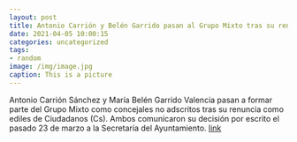 ```yaml
---
layout: post
title: Antonio Carrión y Belén Garrido pasan al Grupo Mixto tras su renuncia como concejales de Ciudadanos
date: 2021-04-05 10:00:15
categories: uncategorized
tags:
- random
image: /img/image.jpg
caption: This is a picture
---
```

Antonio Carrión Sánchez y María Belén Garrido Valencia pasan a formar parte del Grupo Mixto como concejales no adscritos tras su renuncia como ediles de Ciudadanos (Cs). Ambos comunicaron su decisión por escrito el pasado 23 de marzo a la Secretaría del Ayuntamiento.   [link](https://www.ayto-villacanada.es/tu-ayuntamiento/antonio-carrion-y-belen-garrido-pasan-al-grupo-mixto-tras-su-renuncia-como-concejales-de-ciudadanos/)
